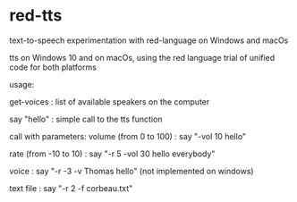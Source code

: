 # red-tts
text-to-speech experimentation with red-language on Windows and macOs

tts on Windows 10 and on macOs, using the red language
trial of unified code for both platforms

usage:

get-voices : list of available speakers on the computer

say "hello" : simple call to the tts function

call with parameters:
volume (from 0 to 100) :
say "-vol 10  hello"

rate (from -10 to 10) :
say "-r 5 -vol 30 hello everybody"

voice :
say "-r -3 -v Thomas hello" (not implemented on windows)

text file :
say "-r 2 -f corbeau.txt"

